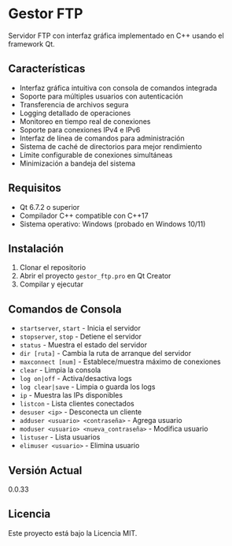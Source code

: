 # Gestor FTP

Servidor FTP con interfaz gráfica implementado en C++ usando el framework Qt.

## Características

- Interfaz gráfica intuitiva con consola de comandos integrada
- Soporte para múltiples usuarios con autenticación
- Transferencia de archivos segura
- Logging detallado de operaciones
- Monitoreo en tiempo real de conexiones
- Soporte para conexiones IPv4 e IPv6
- Interfaz de línea de comandos para administración
- Sistema de caché de directorios para mejor rendimiento
- Límite configurable de conexiones simultáneas
- Minimización a bandeja del sistema

## Requisitos

- Qt 6.7.2 o superior
- Compilador C++ compatible con C++17
- Sistema operativo: Windows (probado en Windows 10/11)

## Instalación

1. Clonar el repositorio
2. Abrir el proyecto `gestor_ftp.pro` en Qt Creator
3. Compilar y ejecutar

## Comandos de Consola

- `startserver`, `start` - Inicia el servidor
- `stopserver`, `stop` - Detiene el servidor
- `status` - Muestra el estado del servidor
- `dir [ruta]` - Cambia la ruta de arranque del servidor
- `maxconnect [num]` - Establece/muestra máximo de conexiones
- `clear` - Limpia la consola
- `log on|off` - Activa/desactiva logs
- `log clear|save` - Limpia o guarda los logs
- `ip` - Muestra las IPs disponibles
- `listcon` - Lista clientes conectados
- `desuser <ip>` - Desconecta un cliente
- `adduser <usuario> <contraseña>` - Agrega usuario
- `moduser <usuario> <nueva_contraseña>` - Modifica usuario
- `listuser` - Lista usuarios
- `elimuser <usuario>` - Elimina usuario

## Versión Actual

0.0.33

## Licencia

Este proyecto está bajo la Licencia MIT.
